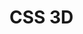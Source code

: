# CSS 3D

<script async src="//jsfiddle.net/fzuxiefeng/1yhe6rpg/embed/js,html,css,result/dark/"></script>